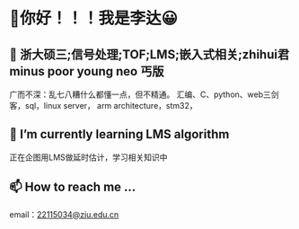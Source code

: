 # 👋你好！！！我是李达😀
## 👀 浙大硕三;信号处理;TOF;LMS;嵌入式相关;zhihui君minus poor young neo 丐版
广而不深：乱七八糟什么都懂一点，但不精通。
汇编、C、python、web三剑客，sql，linux server，
arm architecture，stm32，

## 🌱 I’m currently learning LMS algorithm
正在企图用LMS做延时估计，学习相关知识中


## 📫 How to reach me ...
email：22115034@zju.edu.cn
